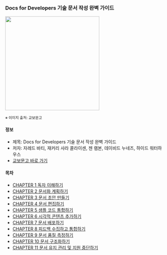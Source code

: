 ### Docs for Developers 기술 문서 작성 완벽 가이드

<img src="thumbnail.jpg" width="300">

<sub>※ 이미지 출처: 교보문고</sub>

#### 정보
- 제목: Docs for Developers 기술 문서 작성 완벽 가이드
- 저자: 자레드 바티, 재커리 사라 콜라이센, 젠 램본, 데이비드 누네즈, 하이드 워터하우스
- [교보문고 바로 가기](https://product.kyobobook.co.kr/detail/S000201419245)


#### 목차

- [CHAPTER 1 독자 이해하기](chapter1/README.md)
- [CHAPTER 2 문서화 계획하기](chapter2/README.md)
- [CHAPTER 3 문서 초안 만들기](chapter3/README.md)
- [CHAPTER 4 문서 편집하기](chapter4/README.md)
- [CHAPTER 5 샘플 코드 통합하기](chapter5/README.md)
- [CHAPTER 6 시각적 콘텐츠 추가하기](chapter6/README.md)
- [CHAPTER 7 문서 배포하기](chapter7/README.md)
- [CHAPTER 8 피드백 수집하고 통합하기](chapter8/README.md)
- [CHAPTER 9 문서 품질 측정하기](chapter9/README.md)
- [CHAPTER 10 문서 구조화하기](chapter10/README.md)
- [CHAPTER 11 문서 유지 관리 및 지원 중단하기](chapter11/README.md)
